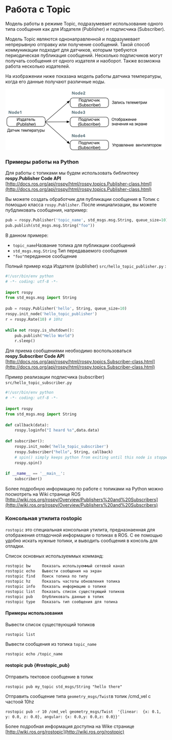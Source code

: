 # Работа с Topic

Модель работы в режиме Topic, подразумевает использование одного типа сообщения как для Издателя \(Publisher\) и подписчика \(Subscriber\).

Модель Topic являются однонаправленной и подразумевает непрерывную отправку или получение сообщений. Такой способ коммуникации подходит для датчиков, которым требуются периодическая публикация сообщений. Несколько подписчиков могут получать сообщения от одного издателя и наоборот. Также возможна работа несколько издателей.

На изображении ниже показана модель работы датчика температуры, когда его данные получают различные ноды.

![](../.gitbook/assets/ros_topic.png)

### Примеры работы на Python

Для работы с топиками мы будем использовать библиотеку **rospy.Publisher Code API** [http://docs.ros.org/api/rospy/html/rospy.topics.Publisher-class.html](http://docs.ros.org/api/rospy/html/rospy.topics.Publisher-class.html)

Вы можете создать обработчик для публикации сообщения в Топик с помощью класса `rospy.Publisher`. После инициализации, вы можете пубдликовать сообщения, например:

```python
pub = rospy.Publisher('topic_name', std_msgs.msg.String, queue_size=10)
pub.publish(std_msgs.msg.String("foo"))
```

В данном примере:

* `topic_name`Название топика для публикации сообщений
* `std_msgs.msg.String` Тип передаваемого сообщения
* `"foo"`переданное сообщение

Полный пример кода Издателя \(publisher\) `src/hello_topic_publisher.py` :

```python
#!/usr/bin/env python
# -*- coding: utf-8 -*-

import rospy
from std_msgs.msg import String

pub = rospy.Publisher('hello', String, queue_size=10)
rospy.init_node('hello_topic_publisher')
r = rospy.Rate(10) # 10hz

while not rospy.is_shutdown():
    pub.publish("Hello World")
    r.sleep()

```

Для приема сообщениями необходимо воспользоваться **rospy.Subscriber Code API** [http://docs.ros.org/api/rospy/html/rospy.topics.Subscriber-class.html](http://docs.ros.org/api/rospy/html/rospy.topics.Subscriber-class.html)

Пример реализации подписчика \(subscriber\) `src/hello_topic_subscriber.py`

```python
#!/usr/bin/env python
# -*- coding: utf-8 -*-

import rospy
from std_msgs.msg import String

def callback(data):
    rospy.loginfo("I heard %s",data.data)

def subscriber():
    rospy.init_node('hello_topic_subscriber')
    rospy.Subscriber("hello", String, callback)
    # spin() simply keeps python from exiting until this node is stopped
    rospy.spin()

if __name__ == '__main__':
    subscriber()

```

Более подробную информацию по работе с топиками на Python можно посмотреть на Wiki странице ROS [http://wiki.ros.org/rospy/Overview/Publishers%20and%20Subscribers](http://wiki.ros.org/rospy/Overview/Publishers%20and%20Subscribers)

### Консольная утилита rostopic

`rostopic` это специальная консольная утилита, предназнаенная для отображения отладочной информации о топиках в ROS. С ее помощью удобно искать нужные топики, и выводить сообщения в консоль для отладки.

Список основных используеммых комманд:

```text
rostopic bw     Показать используеммый сетевой канал
rostopic echo   Вывести сообщения на экран
rostopic find   Поиск топика по типу
rostopic hz     Показать частоты обновления топика
rostopic info   Показать информацию о топике
rostopic list   Показать список существующий топиков
rostopic pub    Опубликовать данные в топик
rostopic type   Показать тип сообщения для топика
```

#### Примеры использования

Вывести список существующий топиков

```text
rostopic list
```

Вывести сообщения из топика `topic_name`

```text
rostopic echo /topic_name
```

#### rostopic pub {#rostopic_pub}

Отправить тектовое сообщение в топик

```text
rostopic pub my_topic std_msgs/String "hello there"
```

Отправить сообщение типа `geometry_msgs/Twist`в топик /cmd\_vel с частоой 10hz

```text
rostopic pub -r 10 /cmd_vel geometry_msgs/Twist  '{linear:  {x: 0.1, y: 0.0, z: 0.0}, angular: {x: 0.0,y: 0.0,z: 0.0}}'
```

Более подробная информация доступна на Wike странице [http://wiki.ros.org/rostopic](http://wiki.ros.org/rostopic)

